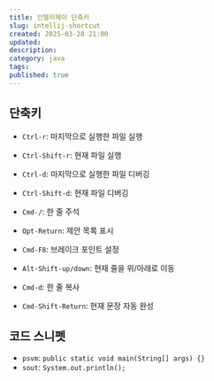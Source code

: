 ```yaml
---
title: 인텔리제이 단축키
slug: intellij-shortcut
created: 2025-03-28 21:00
updated:
description:
category: java
tags:
published: true
---
```


## 단축키

- `Ctrl-r`: 마지막으로 실행한 파일 실행
- `Ctrl-Shift-r`: 현재 파일 실행
- `Ctrl-d`: 마지막으로 실행한 파일 디버깅
- `Ctrl-Shift-d`: 현재 파일 디버깅

- `Cmd-/`: 한 줄 주석
- `Opt-Return`: 제안 목록 표시
- `Cmd-F8`: 브레이크 포인트 설정
- `Alt-Shift-up/down`: 현재 줄을 위/아래로 이동
- `Cmd-d`: 한 줄 복사
- `Cmd-Shift-Return`: 현재 문장 자동 완성

## 코드 스니펫

- `psvm`: `public static void main(String[] args) {}`
- `sout`: `System.out.println();`
